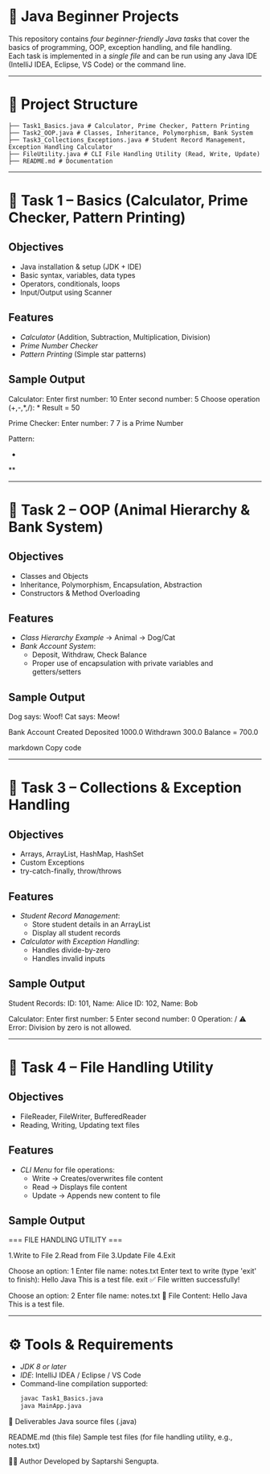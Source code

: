 # 🚀 Java Beginner Projects

This repository contains *four beginner-friendly Java tasks* that cover the basics of programming, OOP, exception handling, and file handling.  
Each task is implemented in a *single file* and can be run using any Java IDE (IntelliJ IDEA, Eclipse, VS Code) or the command line.

---

# 📂 Project Structure
    ├── Task1_Basics.java # Calculator, Prime Checker, Pattern Printing
    ├── Task2_OOP.java # Classes, Inheritance, Polymorphism, Bank System
    ├── Task3_Collections_Exceptions.java # Student Record Management, Exception Handling Calculator
    ├── FileUtility.java # CLI File Handling Utility (Read, Write, Update)
    ├── README.md # Documentation

---

# 📝 Task 1 – Basics (Calculator, Prime Checker, Pattern Printing)

## Objectives
- Java installation & setup (JDK + IDE)  
- Basic syntax, variables, data types  
- Operators, conditionals, loops  
- Input/Output using Scanner  

## Features
- *Calculator* (Addition, Subtraction, Multiplication, Division)  
- *Prime Number Checker*  
- *Pattern Printing* (Simple star patterns)  

## Sample Output
Calculator:
Enter first number: 10
Enter second number: 5
Choose operation (+,-,*,/): *
Result = 50

Prime Checker:
Enter number: 7
7 is a Prime Number

Pattern:

*

**

---

# 📝 Task 2 – OOP (Animal Hierarchy & Bank System)

## Objectives
- Classes and Objects  
- Inheritance, Polymorphism, Encapsulation, Abstraction  
- Constructors & Method Overloading  

## Features
- *Class Hierarchy Example* → Animal → Dog/Cat  
- *Bank Account System*:
  - Deposit, Withdraw, Check Balance  
  - Proper use of encapsulation with private variables and getters/setters  

## Sample Output
Dog says: Woof!
Cat says: Meow!

Bank Account Created
Deposited 1000.0
Withdrawn 300.0
Balance = 700.0

markdown
Copy code

---

# 📝 Task 3 – Collections & Exception Handling

## Objectives
- Arrays, ArrayList, HashMap, HashSet  
- Custom Exceptions  
- try-catch-finally, throw/throws  

## Features
- *Student Record Management*:
  - Store student details in an ArrayList  
  - Display all student records  
- *Calculator with Exception Handling*:
  - Handles divide-by-zero  
  - Handles invalid inputs  

## Sample Output
Student Records:
ID: 101, Name: Alice
ID: 102, Name: Bob

Calculator:
Enter first number: 5
Enter second number: 0
Operation: /
⚠ Error: Division by zero is not allowed.

---

# 📝 Task 4 – File Handling Utility

## Objectives
- FileReader, FileWriter, BufferedReader  
- Reading, Writing, Updating text files  

## Features
- *CLI Menu* for file operations:
  - Write → Creates/overwrites file content  
  - Read → Displays file content  
  - Update → Appends new content to file  

## Sample Output
=== FILE HANDLING UTILITY ===

1.Write to File
2.Read from File
3.Update File
4.Exit

Choose an option: 1
Enter file name: notes.txt
Enter text to write (type 'exit' to finish):
Hello Java
This is a test file.
exit
✅ File written successfully!

Choose an option: 2
Enter file name: notes.txt
📖 File Content:
Hello Java
This is a test file.

---

# ⚙ Tools & Requirements
- *JDK 8 or later*  
- *IDE*: IntelliJ IDEA / Eclipse / VS Code  
- Command-line compilation supported:
  ```bash
  javac Task1_Basics.java
  java MainApp.java
📌 Deliverables
Java source files (.java)

README.md (this file)
Sample test files (for file handling utility, e.g., notes.txt)

👨‍💻 Author
Developed by Saptarshi Sengupta.
